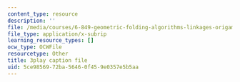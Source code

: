 ```yaml
---
content_type: resource
description: ''
file: /media/courses/6-849-geometric-folding-algorithms-linkages-origami-polyhedra-fall-2012/5ce9856972ba56460f459e0357e5b5aa_wPPf9S7IiAs.srt
file_type: application/x-subrip
learning_resource_types: []
ocw_type: OCWFile
resourcetype: Other
title: 3play caption file
uid: 5ce98569-72ba-5646-0f45-9e0357e5b5aa
---
```

